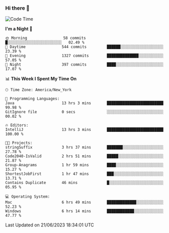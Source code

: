 ### Hi there 👋

<!--START_SECTION:waka-->
![Code Time](http://img.shields.io/badge/Code%20Time-19%20hrs%2016%20mins-blue)

**I'm a Night 🦉** 

```text
🌞 Morning                58 commits          █░░░░░░░░░░░░░░░░░░░░░░░░   02.49 % 
🌆 Daytime                544 commits         ██████░░░░░░░░░░░░░░░░░░░   23.39 % 
🌃 Evening                1327 commits        ██████████████░░░░░░░░░░░   57.05 % 
🌙 Night                  397 commits         ████░░░░░░░░░░░░░░░░░░░░░   17.07 % 
```


📊 **This Week I Spent My Time On** 

```text
🕑︎ Time Zone: America/New_York

💬 Programming Languages: 
Java                     13 hrs 3 mins       █████████████████████████   99.98 % 
GitIgnore file           0 secs              ░░░░░░░░░░░░░░░░░░░░░░░░░   00.02 % 

🔥 Editors: 
IntelliJ                 13 hrs 3 mins       █████████████████████████   100.00 % 

🐱‍💻 Projects: 
stringSuffix             3 hrs 37 mins       ███████░░░░░░░░░░░░░░░░░░   27.78 % 
Code2040-IsValid         2 hrs 51 mins       █████░░░░░░░░░░░░░░░░░░░░   21.87 % 
Group-Anagrams           1 hr 59 mins        ████░░░░░░░░░░░░░░░░░░░░░   15.27 % 
ShortestJobFirst         1 hr 47 mins        ███░░░░░░░░░░░░░░░░░░░░░░   13.71 % 
Contains Duplicate       46 mins             █░░░░░░░░░░░░░░░░░░░░░░░░   05.95 % 

💻 Operating System: 
Mac                      6 hrs 49 mins       █████████████░░░░░░░░░░░░   52.23 % 
Windows                  6 hrs 14 mins       ████████████░░░░░░░░░░░░░   47.77 % 
```


 Last Updated on 21/06/2023 18:34:01 UTC
<!--END_SECTION:waka-->
<!--
**the-beef-calculator/the-beef-calculator** is a ✨ _special_ ✨ repository because its `README.md` (this file) appears on your GitHub profile.

Here are some ideas to get you started:

- 🔭 I’m currently working on ...
- 🌱 I’m currently learning ...
- 👯 I’m looking to collaborate on ...
- 🤔 I’m looking for help with ...
- 💬 Ask me about ...
- 📫 How to reach me: ...
- 😄 Pronouns: ...
- ⚡ Fun fact: ...
-->
